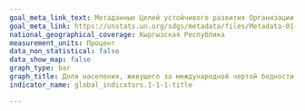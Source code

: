 ```yaml
---
goal_meta_link_text: Метаданные Целей устойчивого развития Организации Объединённых Наций (pdf 894kB)
goal_meta_link: https://unstats.un.org/sdgs/metadata/files/Metadata-01-01-01a.pdf
national_geographical_coverage: Кыргызская Республика
measurement_units: Процент
data_non_statistical: false
data_show_map: false
graph_type: bar
graph_title: Доля населения, живущего за международной чертой бедности, в разбивке по территории
indicator_name: global_indicators.1-1-1-title

---
```

